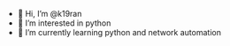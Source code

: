 - 👋 Hi, I’m @k19ran
- 👀 I’m interested in python
- 🌱 I’m currently learning python and network automation

<!---
k19ran/k19ran is a ✨ special ✨ repository because its `README.md` (this file) appears on your GitHub profile.
You can click the Preview link to take a look at your changes.
--->
